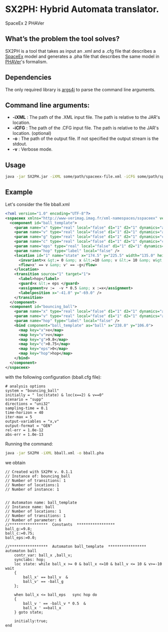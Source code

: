 # SX2PH: Hybrid Automata translator.
SpaceEx 2 PHAVer
## What’s the problem the tool solves?
SX2PH is a tool that takes as input an .xml and a .cfg file that describes a [SpaceEx](http://spaceex.imag.fr) model and generates a .pha file that describes the same model in [PHAVer](http://www-verimag.imag.fr/~frehse/phaver_web/)'s formalism.


## Dependencies
The only required library is [args4j](https://args4j.kohsuke.org) to parse the command line arguments.

## Command line arguments:

- **-iXML** : The path of the .XML input file. The path is relative to the JAR's location.
- **-iCFG** : The path of the .CFG input file. The path is relative to the JAR's location. (optional)
- **-o** : The path of the output file. If not specified the output stream is the stdout.
- **-v** : Verbose mode.

## Usage

```bash
java -jar SX2PH.jar -iXML some/path/spaceex-file.xml -iCFG some/path/spaceex-file.cfg -o /some/path/phaver-lite
```

## Example
Let's consider the file bball.xml

```xml
<?xml version="1.0" encoding="UTF-8"?>
<sspaceex xmlns="http://www-verimag.imag.fr/xml-namespaces/sspaceex" version="0.2" math="SpaceEx">
  <component id="ball_template">
    <param name="x" type="real" local="false" d1="1" d2="1" dynamics="any" />
    <param name="v" type="real" local="false" d1="1" d2="1" dynamics="any" />
    <param name="g" type="real" local="false" d1="1" d2="1" dynamics="const" />
    <param name="c" type="real" local="false" d1="1" d2="1" dynamics="const" />
    <param name="eps" type="real" local="false" d1="1" d2="1" dynamics="const" />
    <param name="hop" type="label" local="false" />
    <location id="1" name="state" x="174.5" y="225.5" width="135.0" height="73.0">
      <invariant>x &gt;= 0 &amp; x &lt;=10 &amp; v &lt;= 10 &amp; v&gt;=-10</invariant>
      <flow>x' == v &amp; v' == -g</flow>
    </location>
    <transition source="1" target="1">
      <label>hop</label>
      <guard>x &lt;= eps </guard>
	  <assignment>v :=  -v * 0.5 &amp; x :=x</assignment>
      <labelposition x="-41.0" y="-69.0" />
    </transition>
  </component>
  <component id="bouncing_ball">
    <param name="x" type="real" local="false" d1="1" d2="1" dynamics="any" controlled="true" />
    <param name="v" type="real" local="false" d1="1" d2="1" dynamics="any" controlled="true" />
    <param name="hop" type="label" local="false" />
    <bind component="ball_template" as="ball" x="238.0" y="106.0">
      <map key="x">x</map>
      <map key="v">v</map>
      <map key="g">9.8</map>
      <map key="c">0.75</map>
      <map key="eps">0</map>
      <map key="hop">hop</map>
    </bind>
  </component>
</sspaceex>
```

with the following configuration (bball.cfg file):

```
# analysis options
system = "bouncing_ball"
initially = " loc(state) & loc(x==2) & v==0"
scenario = "supp"
directions = "uni32"
sampling-time = 0.1
time-horizon = 40
iter-max = 5
output-variables = "x,v"
output-format = "GEN"
rel-err = 1.0e-12
abs-err = 1.0e-13
```

Running the command:
```bash
java -jar SX2PH -iXML bball.xml -o bball.pha
```
we obtain 

```phaver
// Created with SX2PH v. 0.1.1
// Instance of: bouncing_ball
// Number of transitions: 1
// Number of locations:1
// Number of instance: 1


// Automaton name: ball_template
// Instance name: ball
// Number of locations: 1
// Number of transitions: 1
// Number of parameter: 6
//*****************  Constants  *****************
ball_g:=9.8;
ball_c:=0.75;
ball_eps:=0.0;

//*****************  Automaton ball_template  *****************
automaton ball
    contr_var: ball_x ,ball_v;
    synclabs: hop;
    loc state: while ball_x >= 0 & ball_x <=10 & ball_v <= 10 & v>=-10  wait
    {
        ball_x' == ball_v  &
        ball_v' == -ball_g 
    };

    when ball_x <= ball_eps   sync hop do
    {
        ball_v ' == -ball_v * 0.5  &
        ball_x ' ==ball_x 
    } goto state;

    initially:true;
end
```
